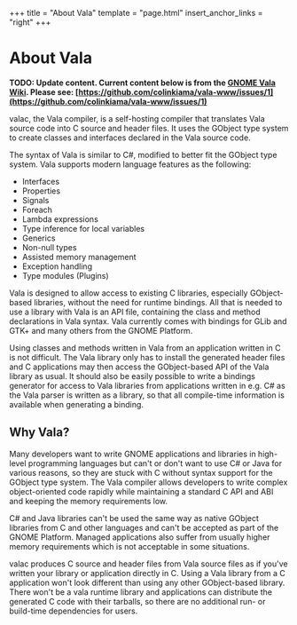 +++
title = "About Vala"
template = "page.html"
insert_anchor_links = "right"
+++

<h1>About Vala</h1>

**TODO: Update content. Current content below is from the [GNOME Vala Wiki](https://wiki.gnome.org/Projects/Vala/About). Please see: [https://github.com/colinkiama/vala-www/issues/1](https://github.com/colinkiama/vala-www/issues/1)**

valac, the Vala compiler, is a self-hosting compiler that translates Vala source code into C source and header files. It uses the GObject type system to create classes and interfaces declared in the Vala source code.

The syntax of Vala is similar to C#, modified to better fit the GObject type system. Vala supports modern language features as the following:

- Interfaces
- Properties
- Signals
- Foreach
- Lambda expressions
- Type inference for local variables
- Generics
- Non-null types
- Assisted memory management
- Exception handling
- Type modules (Plugins)

Vala is designed to allow access to existing C libraries, especially GObject-based libraries, without the need for runtime bindings. All that is needed to use a library with Vala is an API file, containing the class and method declarations in Vala syntax. Vala currently comes with bindings for GLib and GTK+ and many others from the GNOME Platform.

Using classes and methods written in Vala from an application written in C is not difficult. The Vala library only has to install the generated header files and C applications may then access the GObject-based API of the Vala library as usual. It should also be easily possible to write a bindings generator for access to Vala libraries from applications written in e.g. C# as the Vala parser is written as a library, so that all compile-time information is available when generating a binding.

## Why Vala?

Many developers want to write GNOME applications and libraries in high-level programming languages but can't or don't want to use C# or Java for various reasons, so they are stuck with C without syntax support for the GObject type system. The Vala compiler allows developers to write complex object-oriented code rapidly while maintaining a standard C API and ABI and keeping the memory requirements low.

C# and Java libraries can't be used the same way as native GObject libraries from C and other languages and can't be accepted as part of the GNOME Platform. Managed applications also suffer from usually higher memory requirements which is not acceptable in some situations.

valac produces C source and header files from Vala source files as if you've written your library or application directly in C. Using a Vala library from a C application won't look different than using any other GObject-based library. There won't be a vala runtime library and applications can distribute the generated C code with their tarballs, so there are no additional run- or build-time dependencies for users.
